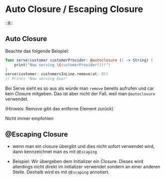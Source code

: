 #  Auto Closure / Escaping Closure
::8::

## Auto Closure

Beachte das folgende Beispiel:

```swift
func serve(customer customerProvider: @autoclosure () -> String) {
    print("Now serving \(customerProvider())!")
}
serve(customer: customersInLine.remove(at: 0))
// Prints "Now serving Ewa!"
```

Bei Serve sieht es so aus als würde man `remove` bereits aufrufen und car kein Closure mitgeben. Das ist aber nicht der Fall, weil man `@autoclosure` verwendet.

(Hinweis: Remove gibt das entferne Element zurück)

Nicht immer empfohlen

## @Escaping Closure

- wenn man ein closure übergibt und dies nicht sofort verwendet wird, dann kennzeichnet man es mit `@Escaping`

- Beispiel: Wir übergeben dem Initializer ein Closure. Dieses wird allerdings nicht direkt im initializer verwendet sondern an einer anderen Stelle. Deshalb wird es mit `@Escaping` annotiert.

